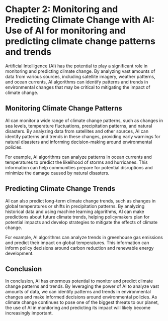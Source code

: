 Chapter 2: Monitoring and Predicting Climate Change with AI: Use of AI for monitoring and predicting climate change patterns and trends
=======================================================================================================================================

Artificial Intelligence (AI) has the potential to play a significant role in monitoring and predicting climate change. By analyzing vast amounts of data from various sources, including satellite imagery, weather patterns, and ocean currents, AI algorithms can identify patterns and trends in environmental changes that may be critical to mitigating the impact of climate change.

Monitoring Climate Change Patterns
----------------------------------

AI can monitor a wide range of climate change patterns, such as changes in sea levels, temperature fluctuations, precipitation patterns, and natural disasters. By analyzing data from satellites and other sources, AI can identify patterns and trends in these changes, providing early warnings for natural disasters and informing decision-making around environmental policies.

For example, AI algorithms can analyze patterns in ocean currents and temperatures to predict the likelihood of storms and hurricanes. This information can help communities prepare for potential disruptions and minimize the damage caused by natural disasters.

Predicting Climate Change Trends
--------------------------------

AI can also predict long-term climate change trends, such as changes in global temperatures or shifts in precipitation patterns. By analyzing historical data and using machine learning algorithms, AI can make predictions about future climate trends, helping policymakers plan for potential impacts and develop strategies to mitigate the effects of climate change.

For example, AI algorithms can analyze trends in greenhouse gas emissions and predict their impact on global temperatures. This information can inform policy decisions around carbon reduction and renewable energy development.

Conclusion
----------

In conclusion, AI has enormous potential to monitor and predict climate change patterns and trends. By leveraging the power of AI to analyze vast amounts of data, we can identify patterns and trends in environmental changes and make informed decisions around environmental policies. As climate change continues to pose one of the biggest threats to our planet, the use of AI in monitoring and predicting its impact will likely become increasingly important.
